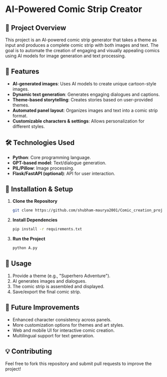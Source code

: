 # AI-Powered Comic Strip Creator

## 📌 Project Overview
This project is an AI-powered comic strip generator that takes a theme as input and produces a complete comic strip with both images and text. The goal is to automate the creation of engaging and visually appealing comics using AI models for image generation and text processing.

## 🚀 Features
- **AI-generated images**: Uses AI models to create unique cartoon-style images.
- **Dynamic text generation**: Generates engaging dialogues and captions.
- **Theme-based storytelling**: Creates stories based on user-provided themes.
- **Automated panel layout**: Organizes images and text into a comic strip format.
- **Customizable characters & settings**: Allows personalization for different styles.

## 🛠️ Technologies Used
- **Python**: Core programming language.
- **GPT-based model**: Text/dialogue generation.
- **PIL/Pillow**: Image processing. 
- **Flask/FastAPI (optional)**: API for user interaction.


## 🔧 Installation & Setup
1. **Clone the Repository**
   ```sh
   git clone https://github.com/shubham-maurya2001/Comic_creation_project.git
   ```
2. **Install Dependencies**
   ```sh
   pip install -r requirements.txt
   ```
3. **Run the Project**
   ```sh
   python A.py
   ```

## 📌 Usage
1. Provide a theme (e.g., "Superhero Adventure").
2. AI generates images and dialogues.
3. The comic strip is assembled and displayed.
4. Save/export the final comic strip.

## 🚀 Future Improvements
- Enhanced character consistency across panels.
- More customization options for themes and art styles.
- Web and mobile UI for interactive comic creation.
- Multilingual support for text generation.

## 💡 Contributing
Feel free to fork this repository and submit pull requests to improve the project!
